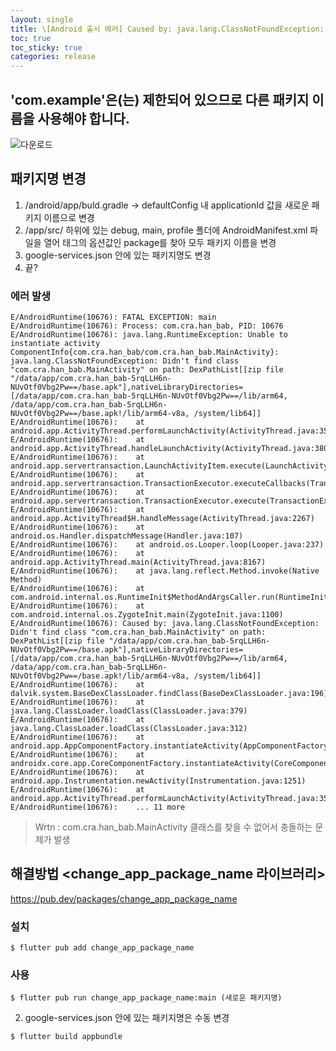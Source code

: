 ```yaml
---
layout: single
title: \[Android 출시 에러] Caused by: java.lang.ClassNotFoundException: Didn't find class ".MainActivity"
toc: true
toc_sticky: true
categories: release
---
```


## 'com.example'은(는) 제한되어 있으므로 다른 패키지 이름을 사용해야 합니다.
![다운로드](https://github.com/KimGyeongLock/KimGyeongLock.github.io/assets/63464299/31a8ad7e-a186-454f-9211-c3b54c35d320)

## 패키지명 변경
1. /android/app/buld.gradle -> defaultConfig 내 applicationId 값을 새로운 패키지 이름으로 변경
2. /app/src/ 하위에 있는 debug, main, profile 폴더에 AndroidManifest.xml 파일을 열어 <manifest> 태그의 옵션값인 package를 찾아 모두 패키지 이름을 변경
3. google-services.json 안에 있는 패키지명도 변경
4. 끝?

### 에러 발생
```
E/AndroidRuntime(10676): FATAL EXCEPTION: main
E/AndroidRuntime(10676): Process: com.cra.han_bab, PID: 10676
E/AndroidRuntime(10676): java.lang.RuntimeException: Unable to instantiate activity ComponentInfo{com.cra.han_bab/com.cra.han_bab.MainActivity}: java.lang.ClassNotFoundException: Didn't find class "com.cra.han_bab.MainActivity" on path: DexPathList[[zip file "/data/app/com.cra.han_bab-5rqLLH6n-NUvOtf0Vbg2Pw==/base.apk"],nativeLibraryDirectories=[/data/app/com.cra.han_bab-5rqLLH6n-NUvOtf0Vbg2Pw==/lib/arm64, /data/app/com.cra.han_bab-5rqLLH6n-NUvOtf0Vbg2Pw==/base.apk!/lib/arm64-v8a, /system/lib64]]
E/AndroidRuntime(10676): 	at android.app.ActivityThread.performLaunchActivity(ActivityThread.java:3547)
E/AndroidRuntime(10676): 	at android.app.ActivityThread.handleLaunchActivity(ActivityThread.java:3806)
E/AndroidRuntime(10676): 	at android.app.servertransaction.LaunchActivityItem.execute(LaunchActivityItem.java:83)
E/AndroidRuntime(10676): 	at android.app.servertransaction.TransactionExecutor.executeCallbacks(TransactionExecutor.java:135)
E/AndroidRuntime(10676): 	at android.app.servertransaction.TransactionExecutor.execute(TransactionExecutor.java:95)
E/AndroidRuntime(10676): 	at android.app.ActivityThread$H.handleMessage(ActivityThread.java:2267)
E/AndroidRuntime(10676): 	at android.os.Handler.dispatchMessage(Handler.java:107)
E/AndroidRuntime(10676): 	at android.os.Looper.loop(Looper.java:237)
E/AndroidRuntime(10676): 	at android.app.ActivityThread.main(ActivityThread.java:8167)
E/AndroidRuntime(10676): 	at java.lang.reflect.Method.invoke(Native Method)
E/AndroidRuntime(10676): 	at com.android.internal.os.RuntimeInit$MethodAndArgsCaller.run(RuntimeInit.java:496)
E/AndroidRuntime(10676): 	at com.android.internal.os.ZygoteInit.main(ZygoteInit.java:1100)
E/AndroidRuntime(10676): Caused by: java.lang.ClassNotFoundException: Didn't find class "com.cra.han_bab.MainActivity" on path: DexPathList[[zip file "/data/app/com.cra.han_bab-5rqLLH6n-NUvOtf0Vbg2Pw==/base.apk"],nativeLibraryDirectories=[/data/app/com.cra.han_bab-5rqLLH6n-NUvOtf0Vbg2Pw==/lib/arm64, /data/app/com.cra.han_bab-5rqLLH6n-NUvOtf0Vbg2Pw==/base.apk!/lib/arm64-v8a, /system/lib64]]
E/AndroidRuntime(10676): 	at dalvik.system.BaseDexClassLoader.findClass(BaseDexClassLoader.java:196)
E/AndroidRuntime(10676): 	at java.lang.ClassLoader.loadClass(ClassLoader.java:379)
E/AndroidRuntime(10676): 	at java.lang.ClassLoader.loadClass(ClassLoader.java:312)
E/AndroidRuntime(10676): 	at android.app.AppComponentFactory.instantiateActivity(AppComponentFactory.java:95)
E/AndroidRuntime(10676): 	at androidx.core.app.CoreComponentFactory.instantiateActivity(CoreComponentFactory.java:45)
E/AndroidRuntime(10676): 	at android.app.Instrumentation.newActivity(Instrumentation.java:1251)
E/AndroidRuntime(10676): 	at android.app.ActivityThread.performLaunchActivity(ActivityThread.java:3535)
E/AndroidRuntime(10676): 	... 11 more
```
> Wrtn : com.cra.han_bab.MainActivity 클래스를 찾을 수 없어서 충돌하는 문제가 발생

## 해결방법 \<change_app_package_name 라이브러리\>
<https://pub.dev/packages/change_app_package_name>
### 설치
```
$ flutter pub add change_app_package_name
```
### 사용
```
$ flutter pub run change_app_package_name:main (새로운 패키지명)
```
2. google-services.json 안에 있는 패키지명은 수동 변경

```
$ flutter build appbundle
```


